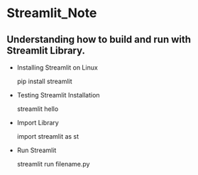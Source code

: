 # Streamlit_Note

## Understanding how to build and run with Streamlit Library.

- Installing Streamlit on Linux

    pip install streamlit

- Testing Streamlit Installation

    streamlit hello

- Import Library

    import streamlit as st

- Run Streamlit

    streamlit run filename.py
